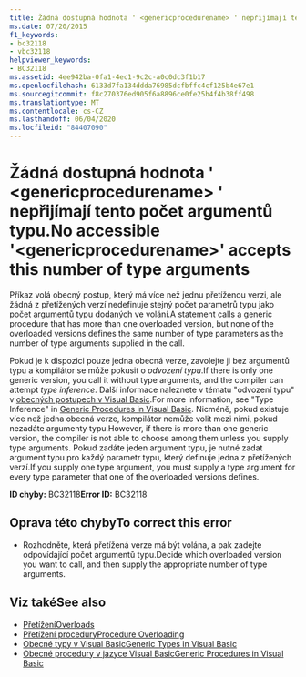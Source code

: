 ```yaml
---
title: Žádná dostupná hodnota ' <genericprocedurename> ' nepřijímají tento počet argumentů typu.
ms.date: 07/20/2015
f1_keywords:
- bc32118
- vbc32118
helpviewer_keywords:
- BC32118
ms.assetid: 4ee942ba-0fa1-4ec1-9c2c-a0c0dc3f1b17
ms.openlocfilehash: 6133d7fa134ddda76985dcfbffc4cf125b4e67e1
ms.sourcegitcommit: f8c270376ed905f6a8896ce0fe25b4f4b38ff498
ms.translationtype: MT
ms.contentlocale: cs-CZ
ms.lasthandoff: 06/04/2020
ms.locfileid: "84407090"
---
```

# <a name="no-accessible-genericprocedurename-accepts-this-number-of-type-arguments"></a><span data-ttu-id="319ba-102">Žádná dostupná hodnota ' \<genericprocedurename> ' nepřijímají tento počet argumentů typu.</span><span class="sxs-lookup"><span data-stu-id="319ba-102">No accessible '\<genericprocedurename>' accepts this number of type arguments</span></span>
<span data-ttu-id="319ba-103">Příkaz volá obecný postup, který má více než jednu přetíženou verzi, ale žádná z přetížených verzí nedefinuje stejný počet parametrů typu jako počet argumentů typu dodaných ve volání.</span><span class="sxs-lookup"><span data-stu-id="319ba-103">A statement calls a generic procedure that has more than one overloaded version, but none of the overloaded versions defines the same number of type parameters as the number of type arguments supplied in the call.</span></span>  
  
 <span data-ttu-id="319ba-104">Pokud je k dispozici pouze jedna obecná verze, zavolejte ji bez argumentů typu a kompilátor se může pokusit o *odvození typu*.</span><span class="sxs-lookup"><span data-stu-id="319ba-104">If there is only one generic version, you call it without type arguments, and the compiler can attempt *type inference*.</span></span> <span data-ttu-id="319ba-105">Další informace naleznete v tématu "odvození typu" v [obecných postupech v Visual Basic](../programming-guide/language-features/data-types/generic-procedures.md).</span><span class="sxs-lookup"><span data-stu-id="319ba-105">For more information, see "Type Inference" in [Generic Procedures in Visual Basic](../programming-guide/language-features/data-types/generic-procedures.md).</span></span> <span data-ttu-id="319ba-106">Nicméně, pokud existuje více než jedna obecná verze, kompilátor nemůže volit mezi nimi, pokud nezadáte argumenty typu.</span><span class="sxs-lookup"><span data-stu-id="319ba-106">However, if there is more than one generic version, the compiler is not able to choose among them unless you supply type arguments.</span></span> <span data-ttu-id="319ba-107">Pokud zadáte jeden argument typu, je nutné zadat argument typu pro každý parametr typu, který definuje jedna z přetížených verzí.</span><span class="sxs-lookup"><span data-stu-id="319ba-107">If you supply one type argument, you must supply a type argument for every type parameter that one of the overloaded versions defines.</span></span>  
  
 <span data-ttu-id="319ba-108">**ID chyby:** BC32118</span><span class="sxs-lookup"><span data-stu-id="319ba-108">**Error ID:** BC32118</span></span>  
  
## <a name="to-correct-this-error"></a><span data-ttu-id="319ba-109">Oprava této chyby</span><span class="sxs-lookup"><span data-stu-id="319ba-109">To correct this error</span></span>  
  
- <span data-ttu-id="319ba-110">Rozhodněte, která přetížená verze má být volána, a pak zadejte odpovídající počet argumentů typu.</span><span class="sxs-lookup"><span data-stu-id="319ba-110">Decide which overloaded version you want to call, and then supply the appropriate number of type arguments.</span></span>  
  
## <a name="see-also"></a><span data-ttu-id="319ba-111">Viz také</span><span class="sxs-lookup"><span data-stu-id="319ba-111">See also</span></span>

- [<span data-ttu-id="319ba-112">Přetížení</span><span class="sxs-lookup"><span data-stu-id="319ba-112">Overloads</span></span>](../language-reference/modifiers/overloads.md)
- [<span data-ttu-id="319ba-113">Přetížení procedury</span><span class="sxs-lookup"><span data-stu-id="319ba-113">Procedure Overloading</span></span>](../programming-guide/language-features/procedures/procedure-overloading.md)
- [<span data-ttu-id="319ba-114">Obecné typy v Visual Basic</span><span class="sxs-lookup"><span data-stu-id="319ba-114">Generic Types in Visual Basic</span></span>](../programming-guide/language-features/data-types/generic-types.md)
- [<span data-ttu-id="319ba-115">Obecné procedury v jazyce Visual Basic</span><span class="sxs-lookup"><span data-stu-id="319ba-115">Generic Procedures in Visual Basic</span></span>](../programming-guide/language-features/data-types/generic-procedures.md)
